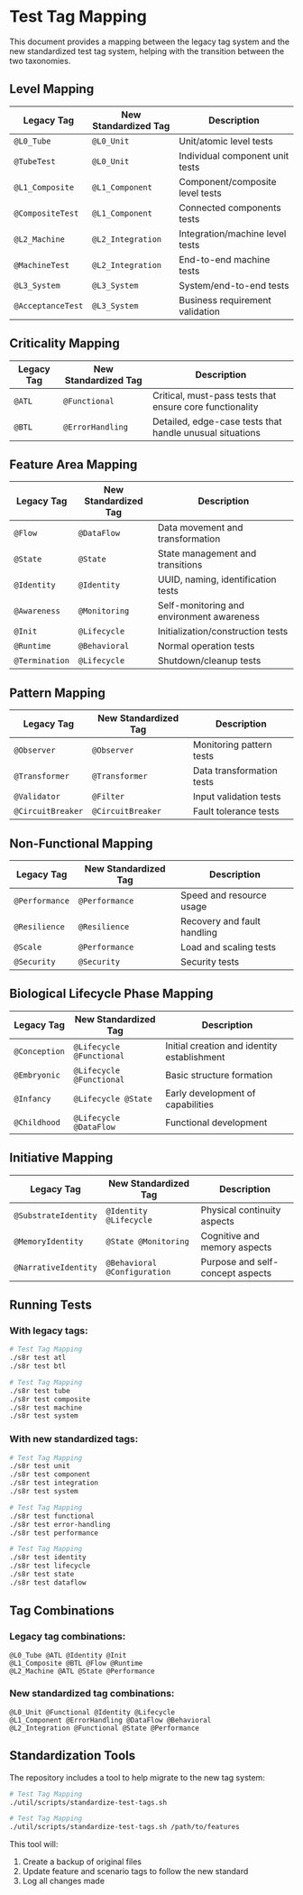 # Test Tag Mapping

This document provides a mapping between the legacy tag system and the new standardized test tag system, helping with the transition between the two taxonomies.

## Level Mapping

| Legacy Tag       | New Standardized Tag   | Description                                        |
|------------------|------------------------|----------------------------------------------------|
| `@L0_Tube`       | `@L0_Unit`             | Unit/atomic level tests                            |
| `@TubeTest`      | `@L0_Unit`             | Individual component unit tests                    |
| `@L1_Composite`  | `@L1_Component`        | Component/composite level tests                    |
| `@CompositeTest` | `@L1_Component`        | Connected components tests                         |
| `@L2_Machine`    | `@L2_Integration`      | Integration/machine level tests                    |
| `@MachineTest`   | `@L2_Integration`      | End-to-end machine tests                           |
| `@L3_System`     | `@L3_System`           | System/end-to-end tests                            |
| `@AcceptanceTest`| `@L3_System`           | Business requirement validation                    |

## Criticality Mapping

| Legacy Tag | New Standardized Tag | Description                                         |
|------------|----------------------|-----------------------------------------------------|
| `@ATL`     | `@Functional`        | Critical, must-pass tests that ensure core functionality |
| `@BTL`     | `@ErrorHandling`     | Detailed, edge-case tests that handle unusual situations |

## Feature Area Mapping

| Legacy Tag    | New Standardized Tag | Description                                      |
|---------------|----------------------|--------------------------------------------------|
| `@Flow`       | `@DataFlow`          | Data movement and transformation                  |
| `@State`      | `@State`             | State management and transitions                  |
| `@Identity`   | `@Identity`          | UUID, naming, identification tests                |
| `@Awareness`  | `@Monitoring`        | Self-monitoring and environment awareness         |
| `@Init`       | `@Lifecycle`         | Initialization/construction tests                 |
| `@Runtime`    | `@Behavioral`        | Normal operation tests                            |
| `@Termination`| `@Lifecycle`         | Shutdown/cleanup tests                            |

## Pattern Mapping

| Legacy Tag        | New Standardized Tag | Description                                  |
|-------------------|----------------------|----------------------------------------------|
| `@Observer`       | `@Observer`          | Monitoring pattern tests                      |
| `@Transformer`    | `@Transformer`       | Data transformation tests                     |
| `@Validator`      | `@Filter`            | Input validation tests                        |
| `@CircuitBreaker` | `@CircuitBreaker`    | Fault tolerance tests                         |

## Non-Functional Mapping

| Legacy Tag       | New Standardized Tag | Description                                   |
|------------------|----------------------|-----------------------------------------------|
| `@Performance`   | `@Performance`       | Speed and resource usage                       |
| `@Resilience`    | `@Resilience`        | Recovery and fault handling                    |
| `@Scale`         | `@Performance`       | Load and scaling tests                         |
| `@Security`      | `@Security`          | Security tests                                 |

## Biological Lifecycle Phase Mapping

| Legacy Tag       | New Standardized Tag     | Description                                |
|------------------|--------------------------|------------------------------------------ |
| `@Conception`    | `@Lifecycle @Functional` | Initial creation and identity establishment |
| `@Embryonic`     | `@Lifecycle @Functional` | Basic structure formation                   |
| `@Infancy`       | `@Lifecycle @State`      | Early development of capabilities           |
| `@Childhood`     | `@Lifecycle @DataFlow`   | Functional development                      |

## Initiative Mapping

| Legacy Tag           | New Standardized Tag        | Description                             |
|----------------------|-----------------------------|----------------------------------------|
| `@SubstrateIdentity` | `@Identity @Lifecycle`      | Physical continuity aspects             |
| `@MemoryIdentity`    | `@State @Monitoring`        | Cognitive and memory aspects            |
| `@NarrativeIdentity` | `@Behavioral @Configuration`| Purpose and self-concept aspects        |

## Running Tests

### With legacy tags:

```bash
# Test Tag Mapping
./s8r test atl 
./s8r test btl

# Test Tag Mapping
./s8r test tube
./s8r test composite
./s8r test machine
./s8r test system
```

### With new standardized tags:

```bash
# Test Tag Mapping
./s8r test unit
./s8r test component
./s8r test integration
./s8r test system

# Test Tag Mapping
./s8r test functional
./s8r test error-handling
./s8r test performance

# Test Tag Mapping
./s8r test identity
./s8r test lifecycle
./s8r test state
./s8r test dataflow
```

## Tag Combinations

### Legacy tag combinations:

```
@L0_Tube @ATL @Identity @Init
@L1_Composite @BTL @Flow @Runtime
@L2_Machine @ATL @State @Performance
```

### New standardized tag combinations:

```
@L0_Unit @Functional @Identity @Lifecycle
@L1_Component @ErrorHandling @DataFlow @Behavioral
@L2_Integration @Functional @State @Performance
```

## Standardization Tools

The repository includes a tool to help migrate to the new tag system:

```bash
# Test Tag Mapping
./util/scripts/standardize-test-tags.sh

# Test Tag Mapping
./util/scripts/standardize-test-tags.sh /path/to/features
```

This tool will:
1. Create a backup of original files
2. Update feature and scenario tags to follow the new standard
3. Log all changes made
